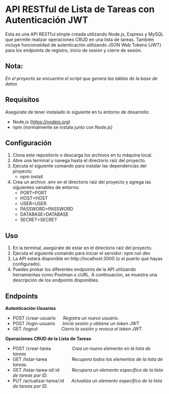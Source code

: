 # API RESTful de Lista de Tareas con Autenticación JWT
Esta es una API RESTful simple creada utilizando Node.js, Express y MySQL que permite realizar operaciones CRUD en una lista de tareas. También incluye funcionalidad de autenticación utilizando JSON Web Tokens (JWT) para los endpoints de registro, inicio de sesión y cierre de sesión.

## Nota:

 *En el proyecto se encuentra el script que genera las tablas de la base de datos*

## Requisitos
Asegúrate de tener instalado lo siguiente en tu entorno de desarrollo:

- Node.js (https://nodejs.org)
- npm (normalmente se instala junto con Node.js)


## Configuración
1. Clona este repositorio o descarga los archivos en tu máquina local.
2. Abre una terminal y navega hasta el directorio raíz del proyecto.
3. Ejecuta el siguiente comando para instalar las dependencias del proyecto:
    - npm install
4. Crea un archivo .env en el directorio raíz del proyecto y agrega las siguientes variables de entorno:
    - PORT=PORT
    - HOST=HOST
    - USER=USER
    - PASSWORD=PASSWORD
    - DATABASE=DATABASE
    - SECRET=SECRET


## Uso
1. En la terminal, asegúrate de estar en el directorio raíz del proyecto.
2. Ejecuta el siguiente comando para iniciar el servidor:
    npm run dev
3. La API estará disponible en http://localhost:3000 (o el puerto que hayas configurado).
4. Puedes probar los diferentes endpoints de la API utilizando herramientas como Postman o cURL. A continuación, se muestra una descripción de los endpoints disponibles.

## Endpoints

**Autenticación Usuarios**

- POST /crear-usuario &nbsp;&nbsp;&nbsp;&nbsp; *Registra un nuevo usuario.*
- POST /login-usuario &nbsp;&nbsp;&nbsp;&nbsp; *Inicia sesión y obtiene un token JWT*
- GET /logout &nbsp;&nbsp;&nbsp;&nbsp;&nbsp;&nbsp;&nbsp;&nbsp;&nbsp;&nbsp;&nbsp;&nbsp;&nbsp;&nbsp;&nbsp;&nbsp;&nbsp; *Cierra la sesión y revoca el token JWT.*

**Operaciones CRUD de la Lista de Tareas**

- POST /crear-tarea &nbsp;&nbsp;&nbsp;&nbsp;&nbsp;&nbsp;&nbsp;&nbsp;&nbsp;&nbsp;&nbsp;&nbsp;&nbsp;&nbsp;&nbsp; *Crea un nuevo elemento en la lista de tareas*
- GET /listar-tarea &nbsp;&nbsp;&nbsp;&nbsp;&nbsp;&nbsp;&nbsp;&nbsp;&nbsp;&nbsp;&nbsp;&nbsp;&nbsp;&nbsp;&nbsp;&nbsp;&nbsp;&nbsp; *Recupera todos los elementos de la lista de tareas.*
- GET /listar-tarea-id/:id &nbsp;&nbsp;&nbsp;&nbsp;&nbsp;&nbsp;&nbsp;&nbsp; *Recupera un elemento específico de la lista de tareas por ID.*
- PUT /actualizar-tarea/:id &nbsp;&nbsp;&nbsp;&nbsp; *Actualiza un elemento específico de la lista de tareas por ID.*

